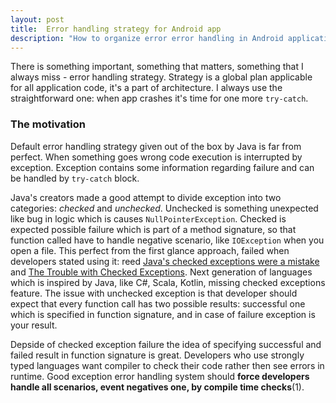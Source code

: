 ```yaml
---
layout: post
title:  Error handling strategy for Android app
description: "How to organize error error handling in Android application."
---
```


There is something important, something that matters, something that I always miss - error handling strategy.
Strategy is a global plan applicable for all application code, it's a part of architecture.
I always use the straightforward one: when app crashes it's time for one more `try-catch`.

### The motivation

Default error handling strategy given out of the box by Java is far from perfect.
When something goes wrong code execution is interrupted by exception.
Exception contains some information regarding failure and can be handled by `try-catch` block.

Java's creators made a good attempt to divide exception into two categories: *checked* and *unchecked*.
Unchecked is something unexpected like bug in logic which is causes `NullPointerException`.
Checked is expected possible failure which is part of a method signature,
so that function called have to handle negative scenario,
like `IOException` when you open a file.
This perfect from the first glance approach,
failed when developers stated using it: reed
[Java's checked exceptions were a mistake](http://radio-weblogs.com/0122027/stories/2003/04/01/JavasCheckedExceptionsWereAMistake.html)
and
[The Trouble with Checked Exceptions](https://www.artima.com/intv/handcuffs.html).
Next generation of languages which is inspired by Java, like C#, Scala, Kotlin, missing checked exceptions feature.
The issue with unchecked exception is that developer should expect that every function call has two possible results:
successful one which is specified in function signature,
and in case of failure exception is your result.

Depside of checked exception failure
the idea of specifying successful and failed result in function signature is great.
Developers who use strongly typed languages want compiler to check their code rather then see errors in runtime.
Good exception error handling system should **force developers handle all scenarios, event negatives one,
by compile time checks**(1).

